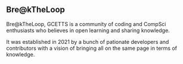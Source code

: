 ## Bre@kTheLoop

Bre@kTheLoop, GCETTS is a community of coding and CompSci enthusiasts 
who believes in open learning and sharing knowledge.

It was established in 2021 by a bunch of pationate developers and contributors 
with a vision of bringing all on the same page in terms of knowledge.

<!-- ### Support or Contact -->
